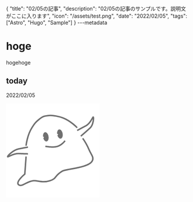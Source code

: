 {
  "title": "02/05の記事",
  "description": "02/05の記事のサンプルです。説明文がここに入ります",
  "icon": "/assets/test.png",
  "date": "2022/02/05",
  "tags": ["Astro", "Hugo", "Sample"]
}
---metadata

# hoge
hogehoge

## today
2022/02/05

![img](/assets/test.png)